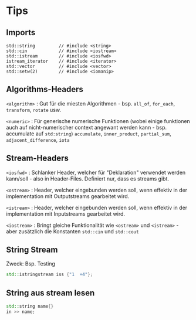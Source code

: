 # Tips

## Imports
```
std::string         // #include <string>
std::cin            // #include <iostream>
std::istream        // #include <iosfwd>
istream_iterator    // #include <iterator>
std::vector         // #include <vector>
std::setw(2)        // #include <iomanip>
```

## Algorithms-Headers
`<algorithm>`
: Gut für die miesten Algorithmen - bsp. `all_of`, `for_each`, `transform`, `rotate` usw.

`<numeric>`
: Für generische numerische Funktionen (wobei einige funktionen auch auf nicht-numerischer context angewant werden kann - bsp. accumulate auf `std:string`) `accumulate`, `inner_product`, `partial_sum`, `adjacent_difference`, `iota`
## Stream-Headers

`<iosfwd>`
: Schlanker Header, welcher für "Deklaration" verwendet werden kann/soll - also in Header-Files. Definiert nur, dass es streams gibt.

`<ostream>`
: Header, welcher eingebunden werden soll, wenn effektiv in der implementation mit Outputstreams gearbeitet wird.

`<istream>`
: Header, welcher eingebunden werden soll, wenn effektiv in der implementation mit Inputstreams gearbeitet wird.

`<iostream>`
: Bringt gleiche Funktionalität wie `<ostream>` und `<istream>` - aber zusätzlich die Konstanten `std::cin` und `std::cout`


## String Stream

Zweck: Bsp. Testing

```c++
std::istringstream iss {"1  +4"};
```

## String aus stream lesen

```c++
std::string name{}
in >> name;
```
